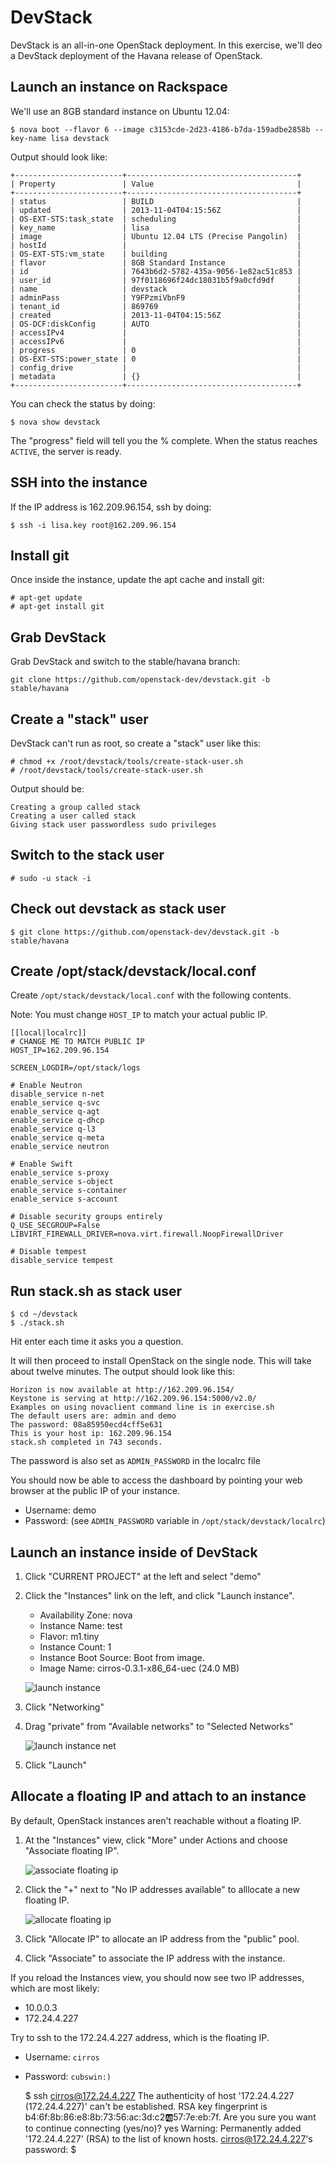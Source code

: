 # DevStack

DevStack is an all-in-one OpenStack deployment. In this exercise, we'll
deo a DevStack deployment of the Havana release of OpenStack.

## Launch an instance on Rackspace

We'll use an 8GB standard instance on Ubuntu 12.04:

    $ nova boot --flavor 6 --image c3153cde-2d23-4186-b7da-159adbe2858b --key-name lisa devstack

Output should look like:

    +------------------------+--------------------------------------+
    | Property               | Value                                |
    +------------------------+--------------------------------------+
    | status                 | BUILD                                |
    | updated                | 2013-11-04T04:15:56Z                 |
    | OS-EXT-STS:task_state  | scheduling                           |
    | key_name               | lisa                                 |
    | image                  | Ubuntu 12.04 LTS (Precise Pangolin)  |
    | hostId                 |                                      |
    | OS-EXT-STS:vm_state    | building                             |
    | flavor                 | 8GB Standard Instance                |
    | id                     | 7643b6d2-5782-435a-9056-1e82ac51c853 |
    | user_id                | 97f0118696f24dc18031b5f9a0cfd9df     |
    | name                   | devstack                             |
    | adminPass              | Y9FPzmiVbnF9                         |
    | tenant_id              | 869769                               |
    | created                | 2013-11-04T04:15:56Z                 |
    | OS-DCF:diskConfig      | AUTO                                 |
    | accessIPv4             |                                      |
    | accessIPv6             |                                      |
    | progress               | 0                                    |
    | OS-EXT-STS:power_state | 0                                    |
    | config_drive           |                                      |
    | metadata               | {}                                   |
    +------------------------+--------------------------------------+

You can check the status by doing:

    $ nova show devstack

The "progress" field will tell you the % complete. When the status reaches
`ACTIVE`, the server is ready.

## SSH into the instance

If the IP address is 162.209.96.154, ssh by doing:

    $ ssh -i lisa.key root@162.209.96.154

## Install git

Once inside the instance, update the apt cache and install git:

    # apt-get update
    # apt-get install git

## Grab DevStack

Grab DevStack and switch to the stable/havana branch:

    git clone https://github.com/openstack-dev/devstack.git -b stable/havana

## Create a "stack" user

DevStack can't run as root, so create a "stack" user like this:

    # chmod +x /root/devstack/tools/create-stack-user.sh
    # /root/devstack/tools/create-stack-user.sh

Output should be:

    Creating a group called stack
    Creating a user called stack
    Giving stack user passwordless sudo privileges

## Switch to the stack user

    # sudo -u stack -i

## Check out devstack as stack user

    $ git clone https://github.com/openstack-dev/devstack.git -b stable/havana


## Create /opt/stack/devstack/local.conf

Create `/opt/stack/devstack/local.conf` with the following contents.

Note: You must change `HOST_IP` to match your actual public IP.



    [[local|localrc]]
    # CHANGE ME TO MATCH PUBLIC IP
    HOST_IP=162.209.96.154

    SCREEN_LOGDIR=/opt/stack/logs

    # Enable Neutron
    disable_service n-net
    enable_service q-svc
    enable_service q-agt
    enable_service q-dhcp
    enable_service q-l3
    enable_service q-meta
    enable_service neutron

    # Enable Swift
    enable_service s-proxy
    enable_service s-object
    enable_service s-container
    enable_service s-account

    # Disable security groups entirely
    Q_USE_SECGROUP=False
    LIBVIRT_FIREWALL_DRIVER=nova.virt.firewall.NoopFirewallDriver

    # Disable tempest
    disable_service tempest

## Run stack.sh as stack user

    $ cd ~/devstack
    $ ./stack.sh

Hit enter each time it asks you a question.

It will then proceed to install OpenStack on the single node. This will take
about twelve minutes. The output should look like this:

    Horizon is now available at http://162.209.96.154/
    Keystone is serving at http://162.209.96.154:5000/v2.0/
    Examples on using novaclient command line is in exercise.sh
    The default users are: admin and demo
    The password: 08a85950ecd4cff5e631
    This is your host ip: 162.209.96.154
    stack.sh completed in 743 seconds.

The password is also set as `ADMIN_PASSWORD` in the localrc file


You should now be able to access the dashboard by pointing your web browser
at the public IP of your instance.

 * Username: demo
 * Password: (see `ADMIN_PASSWORD` variable in `/opt/stack/devstack/localrc`)

## Launch an instance inside of DevStack

1. Click "CURRENT PROJECT" at the left and select "demo"

1. Click the "Instances" link on the left, and click "Launch instance".

    * Availability Zone: nova
    * Instance Name: test
    * Flavor: m1.tiny
    * Instance Count: 1
    * Instance Boot Source: Boot from image.
    * Image Name: cirros-0.3.1-x86_64-uec (24.0 MB)

    ![launch instance](launch-instance.png)

1. Click "Networking"

1. Drag "private" from "Available networks" to "Selected Networks"

    ![launch instance net](launch-instance-net.png)

1. Click "Launch"

## Allocate a floating IP and attach to an instance

By default, OpenStack instances aren't reachable without a floating IP.


1. At the "Instances" view, click "More" under Actions and choose "Associate
floating IP".

    ![associate floating ip](menu-associate-floating-ip.png)

1. Click the "+" next to "No IP addresses available" to alllocate a new
floating IP.

    ![allocate floating ip](allocate-floating-ip.png)

1. Click "Allocate IP" to allocate an IP address from the "public" pool.

1. Click "Associate" to associate the IP address with the instance.


If you reload the Instances view, you should now see two IP addresses,
which are most likely:

 * 10.0.0.3
 * 172.24.4.227

Try to ssh to the 172.24.4.227 address, which is the floating IP.

* Username: `cirros`
* Password: `cubswin:)`


    $ ssh cirros@172.24.4.227
    The authenticity of host '172.24.4.227 (172.24.4.227)' can't be established.
    RSA key fingerprint is b4:6f:8b:86:e8:8b:73:56:ac:3d:c2:ab:57:7e:eb:7f.
    Are you sure you want to continue connecting (yes/no)? yes
    Warning: Permanently added '172.24.4.227' (RSA) to the list of known hosts.
    cirros@172.24.4.227's password:
    $

